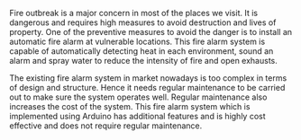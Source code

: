 Fire outbreak is a major concern in most of the places we visit. It is dangerous and requires high measures to avoid destruction and lives of property.
One of the preventive measures to avoid the danger is to install an automatic fire alarm at vulnerable locations. 
This fire alarm system is capable of automatically detecting heat in each environment, sound an alarm and spray water to reduce the intensity of fire and open exhausts.

The existing fire alarm system in market nowadays is too complex in terms of design and structure.
Hence it needs regular maintenance to be carried out to make sure the system operates well. Regular maintenance also increases the cost of the system.
This fire alarm system which is implemented using Arduino has additional features and is highly cost effective and does not require regular maintenance.
